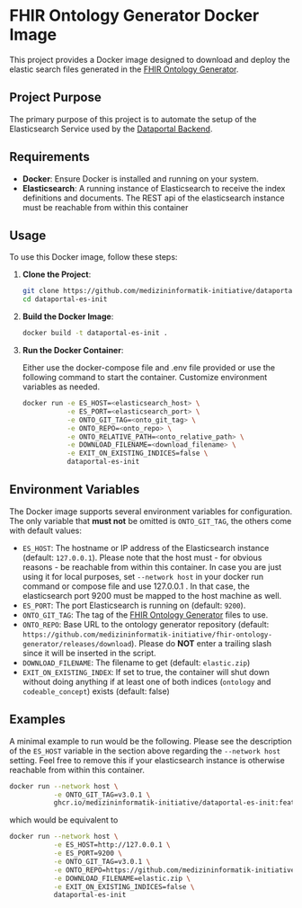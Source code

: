 # FHIR Ontology Generator Docker Image

This project provides a Docker image designed to download and deploy the elastic search files generated in the [FHIR Ontology Generator](https://github.com/medizininformatik-initiative/fhir-ontology-generator).

## Project Purpose

The primary purpose of this project is to automate the setup of the Elasticsearch Service used by the [Dataportal Backend](https://github.com/medizininformatik-initiative/feasibility-backend).

## Requirements

- **Docker**: Ensure Docker is installed and running on your system.
- **Elasticsearch**: A running instance of Elasticsearch to receive the index definitions and documents. The REST api of the elasticsearch instance must be reachable from within this container

## Usage

To use this Docker image, follow these steps:

1. **Clone the Project**:
   ```bash
   git clone https://github.com/medizininformatik-initiative/dataportal-es-init
   cd dataportal-es-init
   ```

2. **Build the Docker Image**:
   ```bash
   docker build -t dataportal-es-init .
   ```

3. **Run the Docker Container**:

   Either use the docker-compose file and .env file provided or use the following command to start the container. Customize environment variables as needed.
   ```bash
   docker run -e ES_HOST=<elasticsearch_host> \
              -e ES_PORT=<elasticsearch_port> \
              -e ONTO_GIT_TAG=<onto_git_tag> \
              -e ONTO_REPO=<onto_repo> \
              -e ONTO_RELATIVE_PATH=<onto_relative_path> \
              -e DOWNLOAD_FILENAME=<download_filename> \
              -e EXIT_ON_EXISTING_INDICES=false \
              dataportal-es-init
   ```

## Environment Variables

The Docker image supports several environment variables for configuration. The only variable that **must not** be omitted is `ONTO_GIT_TAG`, the others come with default values:

- `ES_HOST`: The hostname or IP address of the Elasticsearch instance (default: `127.0.0.1`). Please note that the host must - for obvious reasons - be reachable from within this container. In case you are just using it for local purposes, set `--network host` in your docker run command or compose file and use 127.0.0.1 . In that case, the elasticsearch port 9200 must be mapped to the host machine as well.
- `ES_PORT`: The port Elasticsearch is running on (default: `9200`).
- `ONTO_GIT_TAG`: The tag of the [FHIR Ontology Generator](https://github.com/medizininformatik-initiative/fhir-ontology-generator) files to use.
- `ONTO_REPO`: Base URL to the ontology generator repository (default: `https://github.com/medizininformatik-initiative/fhir-ontology-generator/releases/download`). Please do **NOT** enter a trailing slash since it will be inserted in the script.
- `DOWNLOAD_FILENAME`: The filename to get (default: `elastic.zip`)
- `EXIT_ON_EXISTING_INDEX`: If set to true, the container will shut down without doing anything if at least one of both indices (`ontology` and `codeable_concept`) exists (default: false)

## Examples

A minimal example to run would be the following. Please see the description of the `ES_HOST` variable in the section above regarding the `--network host` setting. Feel free to remove this if your elasticsearch instance is otherwise reachable from within this container.

```bash
docker run --network host \
           -e ONTO_GIT_TAG=v3.0.1 \
           ghcr.io/medizininformatik-initiative/dataportal-es-init:feature-1-create-es-init-container
```

which would be equivalent to

```bash
docker run --network host \
           -e ES_HOST=http://127.0.0.1 \
           -e ES_PORT=9200 \
           -e ONTO_GIT_TAG=v3.0.1 \
           -e ONTO_REPO=https://github.com/medizininformatik-initiative/fhir-ontology-generator/releases/download \
           -e DOWNLOAD_FILENAME=elastic.zip \
           -e EXIT_ON_EXISTING_INDICES=false \
           dataportal-es-init
```